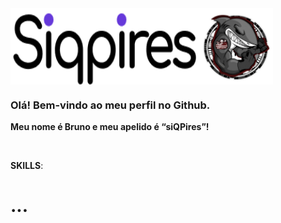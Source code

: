 <div style="display: flex; align-items: right;">
  <img src="siqpires.png" style="display:block;" width="300px" min-width="300px" max-width="300px" style="display:block;" alt="Logo Bruno">

  <img src="saquasoftware.png" width="120px" min-width="120px" max-width="120px">
</div>

<h3>Olá! Bem-vindo ao meu perfil no Github.</h3>
<p><strong>Meu nome é Bruno e meu apelido é “siQPires”!</strong></p>

</br>

<p><strong>SKILLS</strong>:</p>

<h1><strong>...</strong></h1>

<br>
